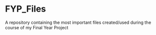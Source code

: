 # FYP_Files
A repository containing the most important files created/used during the course of my Final Year Project
